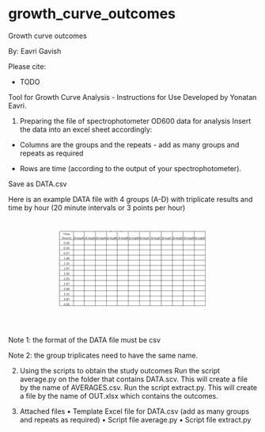 # growth_curve_outcomes
Growth curve outcomes

By: Eavri Gavish

Please cite:
 - TODO


Tool for Growth Curve Analysis - Instructions for Use
Developed by Yonatan Eavri.

1. Preparing the file of spectrophotometer OD600 data for analysis
Insert the data into an excel sheet accordingly:

 *	Columns are the groups and the repeats - add as many groups and repeats as required

 *	Rows are time (according to the output of your spectrophotometer).

 Save as DATA.csv 
 
 Here is an example DATA file with 4 groups (A-D) with triplicate results and time by hour (20 minute intervals or 3 points per hour)
 

 <h1 align="center">
<img src="https://github.com/bioimagehuji/growth_curve_outcomes/blob/main/table.png" width="300">
</h1><br>
 
 Note 1: the format of the DATA file must be csv
 
 Note 2: the group triplicates need to have the same name.

2. Using the scripts to obtain the study outcomes
Run the script average.py on the folder that contains DATA.scv. This will create a file by the name of AVERAGES.csv.
Run the script extract.py. This will create a file by the name of OUT.xlsx which contains the outcomes.

3. Attached files
•	Template Excel file for DATA.csv (add as many groups and repeats as required)
•	Script file average.py
•	Script file extract.py
